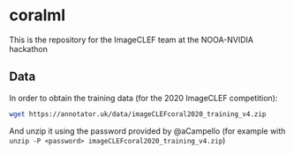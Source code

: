 # coralml

This is the repository for the ImageCLEF team at the NOOA-NVIDIA hackathon

## Data

In order to obtain the training data (for the 2020 ImageCLEF competition): 
```bash
wget https://annotator.uk/data/imageCLEFcoral2020_training_v4.zip
```
And unzip it using the password provided by @aCampello (for example with `unzip -P <password> imageCLEFcoral2020_training_v4.zip`)
